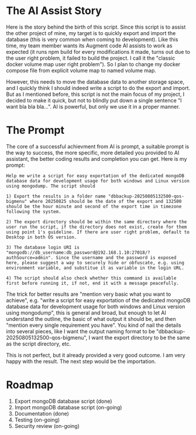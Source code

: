 # The AI Assist Story
Here is the story behind the birth of this script. Since this script is to assist the other project of mine, my target is to quickly export and import the database (this is very common when coming to development). Like this time, my team member wants its Augment code AI assists to work as expected (it runs npm build for every modifications it made, turns out due to the user right problem, it failed to build the project. I call it the "classic docker volume map user right problem"). So I plan to change my docker compose file from explicit volume map to named volume map.

However, this needs to move the database data to another storage space, and I quickly think I should indeed write a script to do the export and import. But as I mentioned before, this script is not the main focus of my project, I decided to make it quick, but not to blindly put down a single sentence "I want bla bla bla...". AI is powerful, but only we use it in a proper manner.

# The Prompt
The core of a successful achievment from AI is prompt, a suitable prompt is the way to success, the more specific, more detailed you provided to AI assistant, the better coding results and completion you can get. Here is my prompt:

```
Help me write a script for easy exportation of the dedicated mongoDB database data for development usage for both windows and Linux version using mongodump. The script should 

1) Export the results in a folder name "dbbackup-20250805132500-qos-bigmenu" where 20250825 should be the date of the export and 132500 should be the hour minute and second of the export time in timezone following the system. 

2) The export directory should be within the same directory where the user run the script, if the directory does not exist, create for them using point 1's guideline. If there are user right problem, default to Desktop in both OS version. 

3) The database login URI is "mongodb://db_username:db_password@192.168.1.10:27018/?authSource=admin". Since the username and the password is exposed here, please suggest a way to securely hide or obfuscate, e.g. using environment variable, and substitue it as variable in the login URL. 

4) The script should also check whether this command is available first before running it, if not, end it with a message peacefully.
```

The trick for better results are "mention very basic what you want to achieve", e.g. "write a script for easy exportation of the dedicated mongoDB database data for development usage for both windows and Linux version using mongodump", this is general and broad, but enough to let AI understand the outline, the basic of what output it should be, and then "mention every single requirement you have". You kind of nail the details into several pieces, like I want the output naming format to be "dbbackup-20250805132500-qos-bigmenu", I want the export directory to be the same as the script directory, etc.

This is not perfect, but it already provided a very good outcome. I am very happy with the result. The next step would be the importation. 

# Roadmap
1. Export mongoDB database script (done)
2. Import mongoDB database script (on-going)
3. Documentation (done)
4. Testing (on-going)
5. Security review (on-going)
